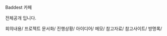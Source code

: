Baddest 카페

<html>
<body>
<a href ="cafe.naver.com/baddest"cafe.naver.com/baddest > </a>
</body>
</html>

전체공개 입니다.



회의내용/
프로젝트 문서화/
진행상황/
아이디어/
메모/
참고자료/
참고사이트/
방명록/
